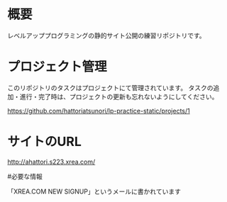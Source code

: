 # 概要
レベルアッププログラミングの静的サイト公開の練習リポジトリです。

# プロジェクト管理

このリポジトリのタスクはプロジェクトにて管理されています。
タスクの追加・進行・完了時は、プロジェクトの更新も忘れないようにしてください。

https://github.com/hattoriatsunori/lp-practice-static/projects/1

# サイトのURL

http://ahattori.s223.xrea.com/

#必要な情報

「XREA.COM NEW SIGNUP」というメールに書かれています
